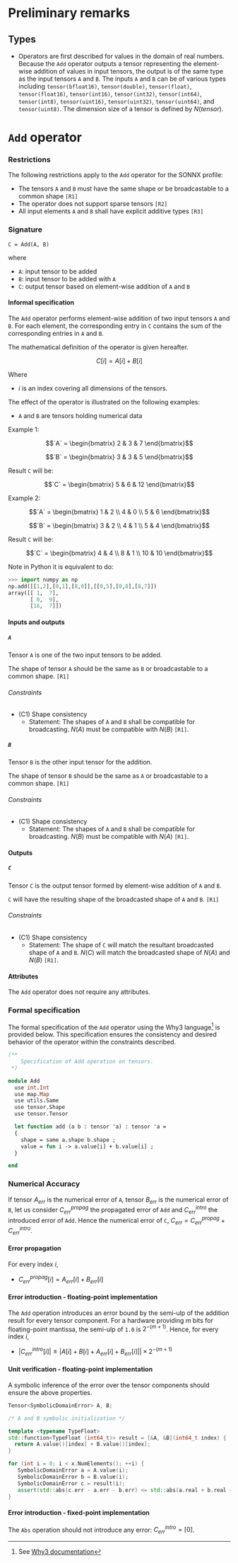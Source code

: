 # Preliminary remarks

## Types

- Operators are first described for values in the domain of real numbers. Because the `Add` operator outputs a tensor representing the element-wise addition of values in input tensors, the output is of the same type as the input tensors `A` and `B`. The inputs `A` and `B` can be of various types including `tensor(bfloat16)`, `tensor(double)`, `tensor(float)`, `tensor(float16)`, `tensor(int16)`, `tensor(int32)`, `tensor(int64)`, `tensor(int8)`, `tensor(uint16)`, `tensor(uint32)`, `tensor(uint64)`, and `tensor(uint8)`. The dimension size of a tensor is defined by $N(tensor)$.

# `Add` operator

### Restrictions

The following restrictions apply to the `Add` operator for the SONNX profile:
- The tensors `A` and `B` must have the same shape or be broadcastable to a common shape `[R1]`
- The operator does not support sparse tensors `[R2]`
- All input elements `A` and `B` shall have explicit additive types `[R3]`

### Signature

`C = Add(A, B)`

where
- `A`: input tensor to be added
- `B`: input tensor to be added with `A`
- `C`: output tensor based on element-wise addition of `A` and `B`

#### Informal specification

The `Add` operator performs element-wise addition of two input tensors `A` and `B`. For each element, the corresponding entry in `C` contains the sum of the corresponding entries in `A` and `B`.

The mathematical definition of the operator is given hereafter.

$$
C[i] = A[i] + B[i]
$$

Where
- $i$ is an index covering all dimensions of the tensors.

The effect of the operator is illustrated on the following examples:
- `A` and `B` are tensors holding numerical data

Example 1:
```math
`A` = \begin{bmatrix}  2 & 3 & 7 \end{bmatrix}
```
```math
`B` = \begin{bmatrix}  3 & 3 & 5 \end{bmatrix}
```
Result `C` will be:
```math
`C` = \begin{bmatrix} 5 & 6 & 12 \end{bmatrix}
```

Example 2:
```math
`A` = \begin{bmatrix} 1 & 2 \\ 4 & 0 \\ 5 & 6 \end{bmatrix}
```
```math
`B` = \begin{bmatrix} 3 & 2 \\ 4 & 1 \\ 5 & 4 \end{bmatrix}
```
Result `C` will be:
```math
`C` = \begin{bmatrix} 4 & 4 \\ 8 & 1 \\ 10 & 10 \end{bmatrix}
```

Note in Python it is equivalent to do:
```python
>>> import numpy as np
np.add([[1,2],[0,1],[8,0]],[[0,5],[0,8],[8,7]])
array([[ 1,  7],
       [ 0,  9],
       [16,  7]])
```

#### Inputs and outputs

##### `A`

Tensor `A` is one of the two input tensors to be added.

The shape of tensor `A` should be the same as `B` or broadcastable to a common shape. `[R1]`

###### Constraints

- (C1) Shape consistency
    - Statement: The shapes of `A` and `B` shall be compatible for broadcasting. $N(A)$ must be compatible with $N(B)$ `[R1]`.

##### `B`

Tensor `B` is the other input tensor for the addition.

The shape of tensor `B` should be the same as `A` or broadcastable to a common shape. `[R1]`

###### Constraints

- (C1) Shape consistency
    - Statement: The shapes of `A` and `B` shall be compatible for broadcasting. $N(B)$ must be compatible with $N(A)$ `[R1]`.

#### Outputs

##### `C`

Tensor `C` is the output tensor formed by element-wise addition of `A` and `B`.

`C` will have the resulting shape of the broadcasted shape of `A` and `B`. `[R1]`

###### Constraints

- (C1) Shape consistency
    - Statement: The shape of `C` will match the resultant broadcasted shape of `A` and `B`. $N(C)$ will match the broadcasted shape of $N(A)$ and $N(B)$ `[R1]`.

#### Attributes

The `Add` operator does not require any attributes.

### Formal specification

The formal specification of the `Add` operator using the Why3 language[^1] is provided below. This specification ensures the consistency and desired behavior of the operator within the constraints described.

```ocaml
(**
    Specification of Add operation on tensors.
 *)

module Add
  use int.Int
  use map.Map
  use utils.Same
  use tensor.Shape
  use tensor.Tensor

  let function add (a b : tensor 'a) : tensor 'a =
  {
    shape = same a.shape b.shape ;
    value = fun i -> a.value[i] + b.value[i] ;
  }

end
```

[^1]: See [Why3 documentation](https://www.why3.org/)

### Numerical Accuracy

If tensor $A_{\textit{err}}$ is the numerical error of `A`,
tensor $B_{\textit{err}}$ is the numerical error of `B`, let us consider
$C_{\textit{err}}^{\textit{propag}}$ the propagated error of `Add`
and $C_{\textit{err}}^{\textit{intro}}$ the introduced error of `Add`.
Hence the numerical error of `C`, $C_{\textit{err}} = C_{\textit{err}}^{\textit{propag}} + C_{\textit{err}}^{\textit{intro}}$.

#### Error propagation

For every index $i$, 

- $C_{\textit{err}}^{\textit{propag}}[i] = A_{\textit{err}}[i] + B_{\textit{err}}[i]$

#### Error introduction - floating-point implementation

The `Add` operation introduces an error bound by the semi-ulp of the addition result for every
tensor component. For a hardware providing $m$ bits for floating-point mantissa, the semi-ulp
of `1.0` is $2^{-(m+1)}$. Hence, for every index $i$,

- $\left|C_{\textit{err}}^{\textit{intro}}[i]\right| \leq \left|A[i] + B[i] + A_{\textit{err}}[i] + B_{\textit{err}}[i]|\right|\times2^{-(m+1)}$

#### Unit verification - floating-point implementation

A symbolic inference of the error over the tensor components should ensure the
above properties.

```c++
Tensor<SymbolicDomainError> A, B;

/* A and B symbolic initialization */

template <typename TypeFloat>
std::function<TypeFloat (int64_t)> result = [&A, &B](int64_t index) {
  return A.value()[index] + B.value()[index];
}

for (int i = 0; i < x.NumElements(); ++i) {
   SymbolicDomainError a = A.value(i);
   SymbolicDomainError b = B.value(i);
   SymbolicDomainError c = result(i);
   assert(std::abs(c.err - a.err - b.err) <= std::abs(a.real + b.real + a.err + b.err)*(pow(2.0LD, -(m+1))));
}
```

#### Error introduction - fixed-point implementation

The `Abs` operation should not introduce any error: $C_{\textit{err}}^{\textit{intro}} = [0]$.

